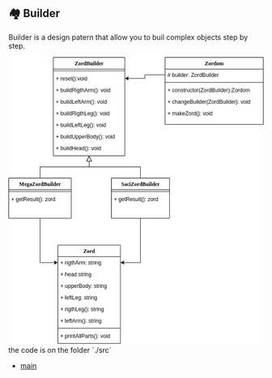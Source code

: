 
## :houses: Builder
Builder is a design patern that allow you to buil complex objects step by step.

 <img src= "./assets/create/Builder.png">
the code is on the folder `./src`

 * [main](https://github.com/nicolaskruger/designPatterns)

